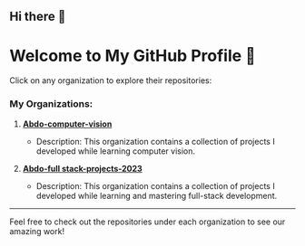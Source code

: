 ## Hi there 👋

<!--
**abdo5/abdo5** is a ✨ _special_ ✨ repository because its `README.md` (this file) appears on your GitHub profile.

Here are some ideas to get you started:

- 🔭 I’m currently working on ...
- 🌱 I’m currently learning ...
- 👯 I’m looking to collaborate on ...
- 🤔 I’m looking for help with ...
- 💬 Ask me about ...
- 📫 How to reach me: ...
- 😄 Pronouns: ...
- ⚡ Fun fact: ...
-->

# Welcome to My GitHub Profile 👋

Click on any organization to explore their repositories:

### My Organizations:
1. [**Abdo-computer-vision**](https://github.com/Abdo-computer-vision)
   - Description: This organization contains a collection of projects I developed while learning computer vision.

2. [**Abdo-full stack-projects-2023**](https://github.com/Abdo-fullstack-projects-2023)
   - Description: This organization contains a collection of projects I developed while learning and mastering full-stack development.

---

Feel free to check out the repositories under each organization to see our amazing work!

